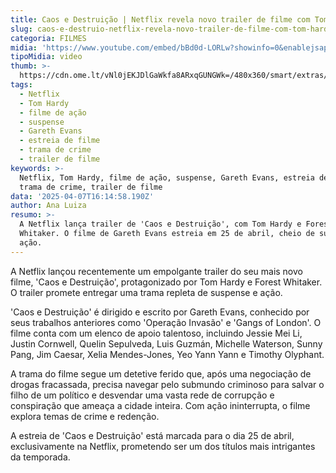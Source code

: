 ```yaml
---
title: Caos e Destruição | Netflix revela novo trailer de filme com Tom Hardy
slug: caos-e-destruio-netflix-revela-novo-trailer-de-filme-com-tom-hardy
categoria: FILMES
midia: 'https://www.youtube.com/embed/bBd0d-LORLw?showinfo=0&enablejsapi=1'
tipoMidia: video
thumb: >-
  https://cdn.ome.lt/vNl0jEKJDlGaWkfa8ARxqGUNGWk=/480x360/smart/extras/conteudos/omelete_THUMB_-_2025-04-07T121113.226.png
tags:
  - Netflix
  - Tom Hardy
  - filme de ação
  - suspense
  - Gareth Evans
  - estreia de filme
  - trama de crime
  - trailer de filme
keywords: >-
  Netflix, Tom Hardy, filme de ação, suspense, Gareth Evans, estreia de filme,
  trama de crime, trailer de filme
data: '2025-04-07T16:14:58.190Z'
author: Ana Luiza
resumo: >-
  A Netflix lança trailer de 'Caos e Destruição', com Tom Hardy e Forest
  Whitaker. O filme de Gareth Evans estreia em 25 de abril, cheio de suspense e
  ação.
---
```


A Netflix lançou recentemente um empolgante trailer do seu mais novo filme, 'Caos e Destruição', protagonizado por Tom Hardy e Forest Whitaker. O trailer promete entregar uma trama repleta de suspense e ação.

'Caos e Destruição' é dirigido e escrito por Gareth Evans, conhecido por seus trabalhos anteriores como 'Operação Invasão' e 'Gangs of London'. O filme conta com um elenco de apoio talentoso, incluindo Jessie Mei Li, Justin Cornwell, Quelin Sepulveda, Luis Guzmán, Michelle Waterson, Sunny Pang, Jim Caesar, Xelia Mendes-Jones, Yeo Yann Yann e Timothy Olyphant.

A trama do filme segue um detetive ferido que, após uma negociação de drogas fracassada, precisa navegar pelo submundo criminoso para salvar o filho de um político e desvendar uma vasta rede de corrupção e conspiração que ameaça a cidade inteira. Com ação ininterrupta, o filme explora temas de crime e redenção.

A estreia de 'Caos e Destruição' está marcada para o dia 25 de abril, exclusivamente na Netflix, prometendo ser um dos títulos mais intrigantes da temporada.
